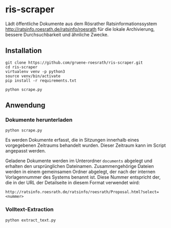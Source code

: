 # ris-scraper

Lädt öffentliche Dokumente aus dem Rösrather Ratsinformationssystem http://ratsinfo.roesrath.de/ratsinfo/roesrath
für die lokale Archivierung, bessere Durchsuchbarkeit und ähnliche Zwecke.

## Installation

```nohighlight
git clone https://github.com/gruene-roesrath/ris-scraper.git
cd ris-scraper
virtualenv venv -p python3
source venv/bin/activate
pip install -r requirements.txt

python scrape.py
```

## Anwendung

### Dokumente herunterladen

```nohighlight
python scrape.py
```

Es werden Dokumente erfasst, die in Sitzungen innerhalb eines vorgegebenen
Zeitraums behandelt wurden. Dieser Zeitraum kann im Script angepasst werden.

Geladene Dokumente werden im Unterordner `documents` abgelegt und erhalten
den ursprünglichen Dateinamen. Zusammengehörige Dateien werden in einem 
gemeinsamen Ordner abgelegt, der nach der internen Vorlagennummer des Systems
benannt ist. Diese Nummer entspricht der, die in der URL der Detailseite in 
diesem Format verwendet wird:

    http://ratsinfo.roesrath.de/ratsinfo/roesrath/Proposal.html?select=<nummer>

### Volltext-Extraction

```nohighlight
python extract_text.py
```
